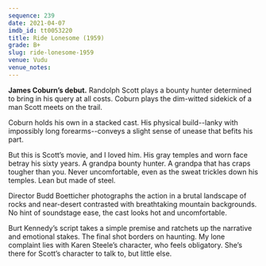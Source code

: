 ```yaml
---
sequence: 239
date: 2021-04-07
imdb_id: tt0053220
title: Ride Lonesome (1959)
grade: B+
slug: ride-lonesome-1959
venue: Vudu
venue_notes:
---
```


**James Coburn’s debut.** Randolph Scott plays a bounty hunter determined to bring in his query at all costs. Coburn plays the dim-witted sidekick of a man Scott meets on the trail.

<!-- end -->

Coburn holds his own in a stacked cast. His physical build--lanky with impossibly long forearms--conveys a slight sense of unease that befits his part.

But this is Scott’s movie, and I loved him. His gray temples and worn face betray his sixty years. A grandpa bounty hunter. A grandpa that has craps tougher than you. Never uncomfortable, even as the sweat trickles down his temples. Lean but made of steel.

Director Budd Boetticher photographs the action in a brutal landscape of rocks and near-desert contrasted with breathtaking mountain backgrounds. No hint of soundstage ease, the cast looks hot and uncomfortable.

Burt Kennedy’s script takes a simple premise and ratchets up the narrative and emotional stakes. The final shot borders on haunting. My lone complaint lies with Karen Steele’s character, who feels obligatory. She’s there for Scott’s character to talk to, but little else.
